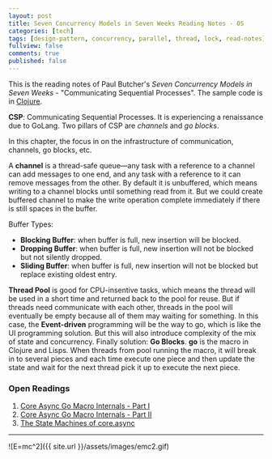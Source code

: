 ```yaml
---
layout: post
title: Seven Concurrency Models in Seven Weeks Reading Notes - 05
categories: [tech]
tags: [design-pattern, concurrency, parallel, thread, lock, read-notes]
fullview: false
comments: true
published: false
---
```


This is the reading notes of Paul Butcher's *Seven Concurrency Models in Seven Weeks* - "Communicating Sequential Processes". The sample code is in [Clojure](http://clojure.org).

**CSP**: Communicating Sequential Processes. It is experiencing a renaissance due to GoLang. Two pillars of CSP are *channels* and *go blocks*.

In this chapter, the focus in on the infrastructure of communication, channels, go blocks, etc.

A **channel** is a thread-safe queue—any task with a reference to a channel can add messages to one end, and any task with a reference to it can remove messages from the other. By default it is unbuffered, which means writing to a channel blocks until something read from it. But we could create buffered channel to make the write operation complete immediately if there is still spaces in the buffer.

Buffer Types:
  - **Blocking Buffer**: when buffer is full, new insertion will be blocked.
  - **Dropping Buffer**: when buffer is full, new insertion will not be blocked but not silently dropped.
  - **Sliding Buffer**: when buffer is full, new insertion will not be blocked but replace existing oldest entry.

**Thread Pool** is good for CPU-insentive tasks, which means the thread will be used in a short time and returned back to the pool for reuse. But if threads need communicate with each other, threads in the pool will eventually be empty because all of them may waiting for something. In this case, the **Event-driven** programming will be the way to go, which is like the UI programming solution. But this will also introduce complexity of the mix of state and concurrency. Finally solution: **Go Blocks**. **go** is the macro in Clojure and Lisps. When threads from pool running the macro, it will break in to several pieces and each time execute one piece and then update the state and wait for the next thread pick it up to execute the next piece.


### Open Readings
1. [Core Async Go Macro Internals - Part I](https://www.youtube.com/watch?v=R3PZMIwXN_g)
2. [Core Async Go Macro Internals - Part II](https://www.youtube.com/watch?v=SI7qtuuahhU)
3. [The State Machines of core.async](http://hueypetersen.com/posts/2013/08/02/the-state-machines-of-core-async/)


---
![E=mc^2]({{ site.url }}/assets/images/emc2.gif)